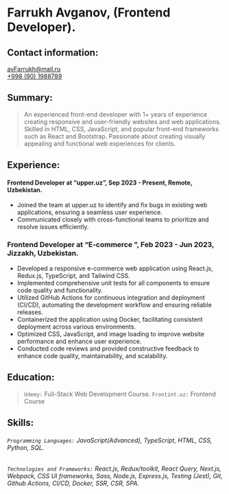 # Farrukh Avganov, (Frontend Developer).
## Contact information:
<avFarrukh@mail.ru>\
[+998 (90) 1988789 ](tel:+998901988789)
## Summary:
> An experienced front-end developer with 1+ years of experience creating responsive and user-friendly websites and web 
applications. Skilled in HTML, CSS, JavaScript, and popular front-end frameworks such as React and Bootstrap. 
Passionate about creating visually appealing and functional web experiences for clients.
## Experience:
#### Frontend Developer at “upper.uz”, Sep 2023 - Present, Remote, Uzbekistan.
- Joined the team at upper.uz to identify and fix bugs in existing web applications, ensuring a
seamless user experience.
- Communicated closely with cross-functional teams to prioritize and resolve issues efficiently.
### Frontend Developer at “E-commerce ”, Feb 2023 - Jun 2023, Jizzakh, Uzbekistan.
- Developed a responsive e-commerce web application using React.js, Redux.js, TypeScript, and
Tailwind CSS.
- Implemented comprehensive unit tests for all components to ensure code quality and functionality.
- Utilized GitHub Actions for continuous integration and deployment (CI/CD), automating the development
workflow and ensuring reliable releases.
- Containerized the application using Docker, facilitating consistent deployment across various environments.
- Optimized CSS, JavaScript, and image loading to improve website performance and enhance user experience.
- Conducted code reviews and provided constructive feedback to enhance code quality, maintainability, and
scalability.
## Education:
> `Udemy:` Full-Stack Web Development Course.
> `Frontint.uz:` Frontend Course
## Skills:
###### `Programming Languages:` JavaScript(Advanced), TypeScript, HTML, CSS, Python, SQL.
###### `Technologies and Frameworks:` React.js, Redux/toolkit, React Query, Next.js, Webpack, CSS UI frameworks, Sass, Node.js, Express.js, Testing (Jest), Git, Github Actions, CI/CD, Docker, SSR, CSR, SPA.
